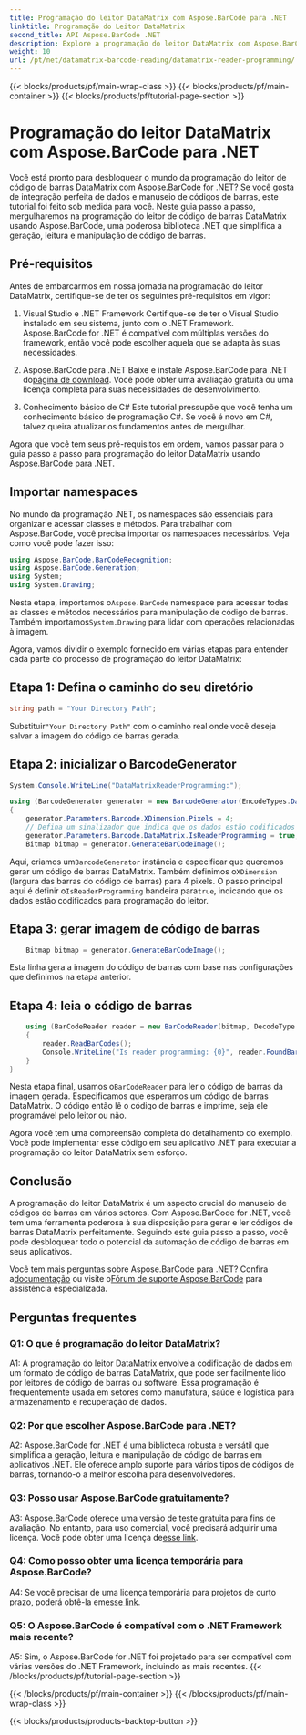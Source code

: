 ```yaml
---
title: Programação do leitor DataMatrix com Aspose.BarCode para .NET
linktitle: Programação do Leitor DataMatrix
second_title: API Aspose.BarCode .NET
description: Explore a programação do leitor DataMatrix com Aspose.BarCode para .NET. Aprenda como gerar e ler códigos de barras DataMatrix em suas aplicações .NET com este guia completo.
weight: 10
url: /pt/net/datamatrix-barcode-reading/datamatrix-reader-programming/
---
```


{{< blocks/products/pf/main-wrap-class >}}
{{< blocks/products/pf/main-container >}}
{{< blocks/products/pf/tutorial-page-section >}}

# Programação do leitor DataMatrix com Aspose.BarCode para .NET

Você está pronto para desbloquear o mundo da programação do leitor de código de barras DataMatrix com Aspose.BarCode for .NET? Se você gosta de integração perfeita de dados e manuseio de códigos de barras, este tutorial foi feito sob medida para você. Neste guia passo a passo, mergulharemos na programação do leitor de código de barras DataMatrix usando Aspose.BarCode, uma poderosa biblioteca .NET que simplifica a geração, leitura e manipulação de código de barras. 

## Pré-requisitos

Antes de embarcarmos em nossa jornada na programação do leitor DataMatrix, certifique-se de ter os seguintes pré-requisitos em vigor:

1. Visual Studio e .NET Framework
Certifique-se de ter o Visual Studio instalado em seu sistema, junto com o .NET Framework. Aspose.BarCode for .NET é compatível com múltiplas versões do framework, então você pode escolher aquela que se adapta às suas necessidades.

2. Aspose.BarCode para .NET
 Baixe e instale Aspose.BarCode para .NET do[página de download](https://releases.aspose.com/barcode/net/). Você pode obter uma avaliação gratuita ou uma licença completa para suas necessidades de desenvolvimento.

3. Conhecimento básico de C#
Este tutorial pressupõe que você tenha um conhecimento básico de programação C#. Se você é novo em C#, talvez queira atualizar os fundamentos antes de mergulhar.

Agora que você tem seus pré-requisitos em ordem, vamos passar para o guia passo a passo para programação do leitor DataMatrix usando Aspose.BarCode para .NET.

## Importar namespaces

No mundo da programação .NET, os namespaces são essenciais para organizar e acessar classes e métodos. Para trabalhar com Aspose.BarCode, você precisa importar os namespaces necessários. Veja como você pode fazer isso:

```csharp
using Aspose.BarCode.BarCodeRecognition;
using Aspose.BarCode.Generation;
using System;
using System.Drawing;
```

 Nesta etapa, importamos o`Aspose.BarCode` namespace para acessar todas as classes e métodos necessários para manipulação de código de barras. Também importamos`System.Drawing` para lidar com operações relacionadas à imagem.

Agora, vamos dividir o exemplo fornecido em várias etapas para entender cada parte do processo de programação do leitor DataMatrix:

## Etapa 1: Defina o caminho do seu diretório

```csharp
string path = "Your Directory Path";
```

 Substituir`"Your Directory Path"` com o caminho real onde você deseja salvar a imagem do código de barras gerada.

## Etapa 2: inicializar o BarcodeGenerator

```csharp
System.Console.WriteLine("DataMatrixReaderProgramming:");

using (BarcodeGenerator generator = new BarcodeGenerator(EncodeTypes.DataMatrix, "Aspose"))
{
    generator.Parameters.Barcode.XDimension.Pixels = 4;
    // Defina um sinalizador que indica que os dados estão codificados para programação do leitor
    generator.Parameters.Barcode.DataMatrix.IsReaderProgramming = true;
    Bitmap bitmap = generator.GenerateBarCodeImage();
```

 Aqui, criamos um`BarcodeGenerator` instância e especificar que queremos gerar um código de barras DataMatrix. Também definimos o`XDimension` (largura das barras do código de barras) para 4 pixels. O passo principal aqui é definir o`IsReaderProgramming` bandeira para`true`, indicando que os dados estão codificados para programação do leitor.

## Etapa 3: gerar imagem de código de barras

```csharp
    Bitmap bitmap = generator.GenerateBarCodeImage();
```

Esta linha gera a imagem do código de barras com base nas configurações que definimos na etapa anterior.

## Etapa 4: leia o código de barras

```csharp
    using (BarCodeReader reader = new BarCodeReader(bitmap, DecodeType.DataMatrix))
    {
        reader.ReadBarCodes();
        Console.WriteLine("Is reader programming: {0}", reader.FoundBarCodes[0].Extended.DataMatrix.IsReaderProgramming);
    }
}
```

 Nesta etapa final, usamos o`BarCodeReader` para ler o código de barras da imagem gerada. Especificamos que esperamos um código de barras DataMatrix. O código então lê o código de barras e imprime, seja ele programável pelo leitor ou não.

Agora você tem uma compreensão completa do detalhamento do exemplo. Você pode implementar esse código em seu aplicativo .NET para executar a programação do leitor DataMatrix sem esforço.

## Conclusão

A programação do leitor DataMatrix é um aspecto crucial do manuseio de códigos de barras em vários setores. Com Aspose.BarCode for .NET, você tem uma ferramenta poderosa à sua disposição para gerar e ler códigos de barras DataMatrix perfeitamente. Seguindo este guia passo a passo, você pode desbloquear todo o potencial da automação de código de barras em seus aplicativos.

 Você tem mais perguntas sobre Aspose.BarCode para .NET? Confira a[documentação](https://reference.aspose.com/barcode/net/) ou visite o[Fórum de suporte Aspose.BarCode](https://forum.aspose.com/c/barcode/13) para assistência especializada.

## Perguntas frequentes

### Q1: O que é programação do leitor DataMatrix?

A1: A programação do leitor DataMatrix envolve a codificação de dados em um formato de código de barras DataMatrix, que pode ser facilmente lido por leitores de código de barras ou software. Essa programação é frequentemente usada em setores como manufatura, saúde e logística para armazenamento e recuperação de dados.

### Q2: Por que escolher Aspose.BarCode para .NET?

A2: Aspose.BarCode for .NET é uma biblioteca robusta e versátil que simplifica a geração, leitura e manipulação de código de barras em aplicativos .NET. Ele oferece amplo suporte para vários tipos de códigos de barras, tornando-o a melhor escolha para desenvolvedores.

### Q3: Posso usar Aspose.BarCode gratuitamente?

 A3: Aspose.BarCode oferece uma versão de teste gratuita para fins de avaliação. No entanto, para uso comercial, você precisará adquirir uma licença. Você pode obter uma licença de[esse link](https://purchase.aspose.com/buy).

### Q4: Como posso obter uma licença temporária para Aspose.BarCode?

 A4: Se você precisar de uma licença temporária para projetos de curto prazo, poderá obtê-la em[esse link](https://purchase.aspose.com/temporary-license/).

### Q5: O Aspose.BarCode é compatível com o .NET Framework mais recente?

A5: Sim, o Aspose.BarCode for .NET foi projetado para ser compatível com várias versões do .NET Framework, incluindo as mais recentes.
{{< /blocks/products/pf/tutorial-page-section >}}

{{< /blocks/products/pf/main-container >}}
{{< /blocks/products/pf/main-wrap-class >}}

{{< blocks/products/products-backtop-button >}}
